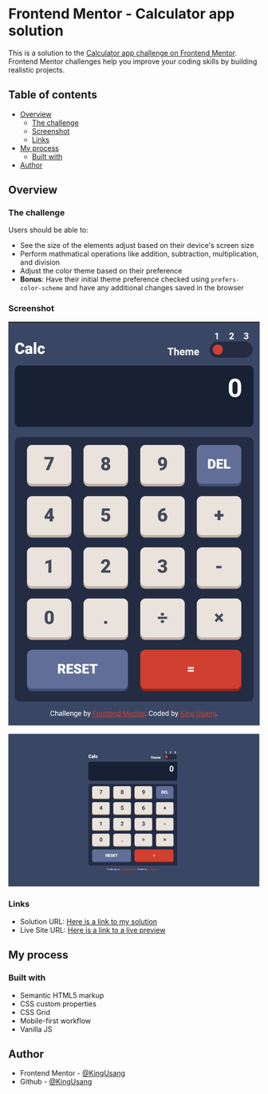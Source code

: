 # Frontend Mentor - Calculator app solution

This is a solution to the [Calculator app challenge on Frontend Mentor](https://www.frontendmentor.io/challenges/calculator-app-9lteq5N29). Frontend Mentor challenges help you improve your coding skills by building realistic projects. 

## Table of contents

- [Overview](#overview)
  - [The challenge](#the-challenge)
  - [Screenshot](#screenshot)
  - [Links](#links)
- [My process](#my-process)
  - [Built with](#built-with)
- [Author](#author)


## Overview

### The challenge

Users should be able to:

- See the size of the elements adjust based on their device's screen size
- Perform mathmatical operations like addition, subtraction, multiplication, and division
- Adjust the color theme based on their preference
- **Bonus**: Have their initial theme preference checked using `prefers-color-scheme` and have any additional changes saved in the browser

### Screenshot
![](./images/screenshots/mobile-view.png)

![](./images/screenshots/desktop-view.png)

### Links

- Solution URL: [Here is a link to my solution](https://github.com/KingUsang/calculator-app-main)
- Live Site URL: [Here is a link to a live preview](https://kingusang.github.io/calculator-app-main/)

## My process

### Built with

- Semantic HTML5 markup
- CSS custom properties
- CSS Grid
- Mobile-first workflow
- Vanilla JS

## Author
- Frontend Mentor - [@KingUsang](https://www.frontendmentor.io/profile/KingUsang)
- Github - [@KingUsang](https://github.com/KingUsang)

